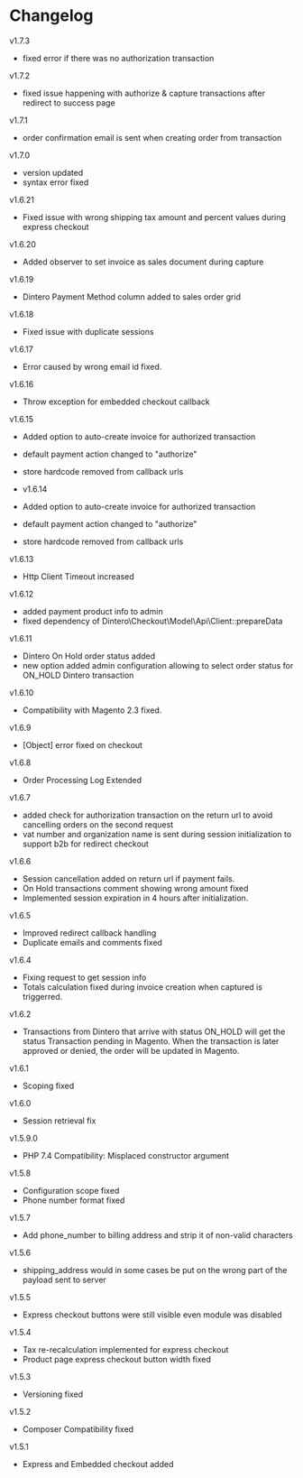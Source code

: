# Changelog

v1.7.3
- fixed error if there was no authorization transaction

v1.7.2
- fixed issue happening with authorize & capture transactions after redirect to success page

v1.7.1
- order confirmation email is sent when creating order from transaction
 
v1.7.0
- version updated
- syntax error fixed

v1.6.21
- Fixed issue with wrong shipping tax amount and percent values during express checkout

v1.6.20
- Added observer to set invoice as sales document during capture

v1.6.19
- Dintero Payment Method column added to sales order grid

v1.6.18
- Fixed issue with duplicate sessions

v1.6.17
- Error caused by wrong email id fixed.

v1.6.16
- Throw exception for embedded checkout callback

v1.6.15
- Added option to auto-create invoice for authorized transaction 
- default payment action changed to "authorize"
- store hardcode removed from callback urls

- v1.6.14
- Added option to auto-create invoice for authorized transaction 
- default payment action changed to "authorize"
- store hardcode removed from callback urls

v1.6.13
- Http Client Timeout increased

v1.6.12
- added payment product info to admin
- fixed dependency of Dintero\Checkout\Model\Api\Client::prepareData

v1.6.11
- Dintero On Hold order status added
- new option added admin configuration allowing to select order status for ON_HOLD Dintero transaction

v1.6.10
- Compatibility with Magento 2.3 fixed.

v1.6.9
- [Object] error fixed on checkout

v1.6.8
- Order Processing Log Extended

v1.6.7
- added check for authorization transaction on the return url to avoid cancelling orders on the second request
- vat number and organization name is sent during session initialization to support b2b for redirect checkout

v1.6.6
- Session cancellation added on return url if payment fails.
- On Hold transactions comment showing wrong amount fixed
- Implemented session expiration in 4 hours after initialization.

v1.6.5
- Improved redirect callback handling
- Duplicate emails and comments fixed

v1.6.4
- Fixing request to get session info
- Totals calculation fixed during invoice creation when captured is triggerred.

v1.6.2
- Transactions from Dintero that arrive with status ON_HOLD will get the status Transaction pending in Magento. When the transaction is later approved or denied, the order will be updated in Magento.

v1.6.1
- Scoping fixed

v1.6.0
- Session retrieval fix

v1.5.9.0
- PHP 7.4 Compatibility: Misplaced constructor argument

v1.5.8
- Configuration scope fixed
- Phone number format fixed

v1.5.7
- Add phone_number to billing address and strip it of non-valid characters

v1.5.6
- shipping_address would in some cases be put on the wrong part of the payload sent to server

v1.5.5
- Express checkout buttons were still visible even module was disabled

v1.5.4
- Tax re-recalculation implemented for express checkout
- Product page express checkout button width fixed

v1.5.3
- Versioning fixed

v1.5.2
- Composer Compatibility fixed

v1.5.1
- Express and Embedded checkout added

